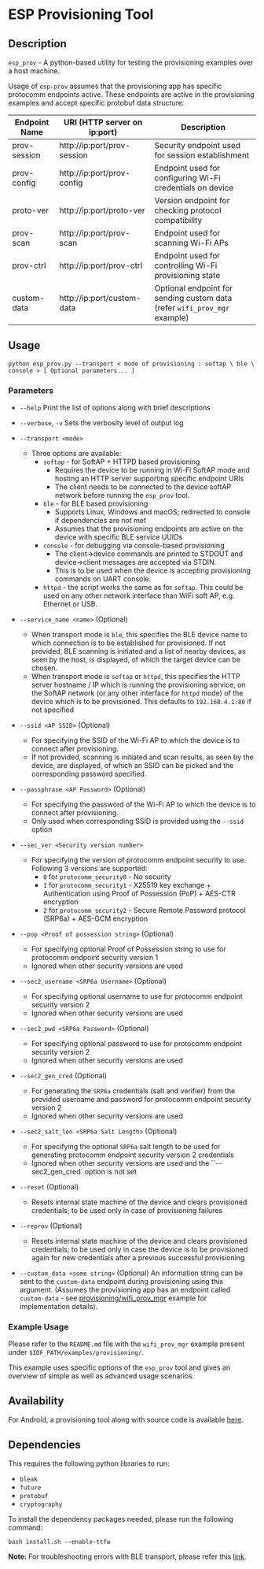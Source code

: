 # ESP Provisioning Tool

## Description

`esp_prov` - A python-based utility for testing the provisioning examples over a host machine.

Usage of `esp-prov` assumes that the provisioning app has specific protocomm endpoints active. These endpoints are active in the provisioning examples and accept specific protobuf data structure:

| Endpoint Name | URI (HTTP server on ip:port) | Description                                                                              |
|---------------|------------------------------|------------------------------------------------------------------------------------------|
| prov-session  | http://ip:port/prov-session  | Security endpoint used for session establishment                                         |
| prov-config   | http://ip:port/prov-config   | Endpoint used for configuring Wi-Fi credentials on device                                |
| proto-ver     | http://ip:port/proto-ver     | Version endpoint for checking protocol compatibility                                     |
| prov-scan     | http://ip:port/prov-scan     | Endpoint used for scanning Wi-Fi APs                                                     |
| prov-ctrl     | http://ip:port/prov-ctrl     | Endpoint used for controlling Wi-Fi provisioning state                                   |
| custom-data   | http://ip:port/custom-data   | Optional endpoint for sending custom data (refer `wifi_prov_mgr` example)                |


## Usage

```
python esp_prov.py --transport < mode of provisioning : softap \ ble \ console > [ Optional parameters... ]
```
### Parameters

* `--help`
    Print the list of options along with brief descriptions

* `--verbose`, `-v`
    Sets the verbosity level of output log

* `--transport <mode>`
    - Three options are available:
      * `softap` - for SoftAP + HTTPD based provisioning
        * Requires the device to be running in Wi-Fi SoftAP mode and hosting an HTTP server supporting specific endpoint URIs
        * The client needs to be connected to the device softAP network before running the `esp_prov` tool.
      * `ble` - for BLE based provisioning
        * Supports Linux, Windows and macOS; redirected to console if dependencies are not met
        * Assumes that the provisioning endpoints are active on the device with specific BLE service UUIDs
      * `console` - for debugging via console-based provisioning
        * The client->device commands are printed to STDOUT and device->client messages are accepted via STDIN.
        * This is to be used when the device is accepting provisioning commands on UART console.
      * `httpd` - the script works the same as for `softap`. This could be used on any other network interface than WiFi soft AP, e.g. Ethernet or USB.

* `--service_name <name>` (Optional)
    - When transport mode is `ble`, this specifies the BLE device name to which connection is to be established for provisioned. If not provided, BLE scanning is initiated and a list of nearby devices, as seen by the host, is displayed, of which the target device can be chosen.
    - When transport mode is `softap` or `httpd`, this specifies the HTTP server hostname / IP which is running the provisioning service, on the SoftAP network (or any other interface for `httpd` mode) of the device which is to be provisioned. This defaults to `192.168.4.1:80` if not specified

* `--ssid <AP SSID>` (Optional)
    - For specifying the SSID of the Wi-Fi AP to which the device is to connect after provisioning.
    - If not provided, scanning is initiated and scan results, as seen by the device, are displayed, of which an SSID can be picked and the corresponding password specified.

* `--passphrase <AP Password>` (Optional)
    - For specifying the password of the Wi-Fi AP to which the device is to connect after provisioning.
    - Only used when corresponding SSID is provided using the `--ssid` option

* `--sec_ver <Security version number>`
    - For specifying the version of protocomm endpoint security to use. Following 3 versions are supported:
      * `0` for `protocomm_security0` - No security
      * `1` for `protocomm_security1` - X25519 key exchange + Authentication using Proof of Possession (PoP) + AES-CTR encryption
      * `2` for `protocomm_security2` - Secure Remote Password protocol (SRP6a) + AES-GCM encryption

* `--pop <Proof of possession string>` (Optional)
    - For specifying optional Proof of Possession string to use for protocomm endpoint security version 1
    - Ignored when other security versions are used

* `--sec2_username <SRP6a Username>` (Optional)
    - For specifying optional username to use for protocomm endpoint security version 2
    - Ignored when other security versions are used

* `--sec2_pwd <SRP6a Password>` (Optional)
    - For specifying optional password to use for protocomm endpoint security version 2
    - Ignored when other security versions are used

* `--sec2_gen_cred` (Optional)
    - For generating the `SRP6a` credentials (salt and verifier) from the provided username and password for protocomm endpoint security version 2
    - Ignored when other security versions are used

* `--sec2_salt_len <SRP6a Salt Length>` (Optional)
    - For specifying the optional `SRP6a` salt length to be used for generating protocomm endpoint security version 2 credentials
    - Ignored when other security versions are used and the ``--sec2_gen_cred` option is not set

* `--reset` (Optional)
    - Resets internal state machine of the device and clears provisioned credentials; to be used only in case of provisioning failures

* `--reprov` (Optional)
    - Resets internal state machine of the device and clears provisioned credentials; to be used only in case the device is to be provisioned again for new credentials after a previous successful provisioning

* `--custom_data <some string>` (Optional)
    An information string can be sent to the `custom-data` endpoint during provisioning using this argument.
    (Assumes the provisioning app has an endpoint called `custom-data` - see [provisioning/wifi_prov_mgr](https://github.com/espressif/esp-idf/tree/master/examples/provisioning/wifi_prov_mgr) example for implementation details).


### Example Usage

Please refer to the `README.md` file with the `wifi_prov_mgr` example present under `$IDF_PATH/examples/provisioning/`.

This example uses specific options of the `esp_prov` tool and gives an overview of simple as well as advanced usage scenarios.

## Availability

For Android, a provisioning tool along with source code is available [here](https://github.com/espressif/esp-idf-provisioning-android).

## Dependencies

This requires the following python libraries to run:
* `bleak`
* `future`
* `protobuf`
* `cryptography`

To install the dependency packages needed, please run the following command:

```shell
bash install.sh --enable-ttfw
```

**Note:** For troubleshooting errors with BLE transport, please refer this [link](https://bleak.readthedocs.io/en/latest/troubleshooting.html).
